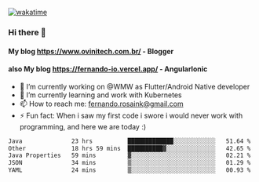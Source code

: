 [![wakatime](https://wakatime.com/badge/user/d5892087-17e6-46ab-8384-91a71a9b88d8.svg)](https://wakatime.com/@d5892087-17e6-46ab-8384-91a71a9b88d8)
### Hi there 👋

#### My blog https://www.ovinitech.com.br/ - Blogger
#### also My blog https://fernando-io.vercel.app/ - AngularIonic

- 🔭 I’m currently working on @WMW as Flutter/Android Native developer
- 🌱 I’m currently learning and work with Kubernetes
- 📫 How to reach me: fernando.rosaink@gmail.com 
- ⚡ Fun fact: When i saw my first code i swore i would never work with programming, and here we are today :)

<!--START_SECTION:waka-->

```txt
Java              23 hrs          █████████████░░░░░░░░░░░░   51.64 %
Other             18 hrs 59 mins  ██████████▓░░░░░░░░░░░░░░   42.65 %
Java Properties   59 mins         ▓░░░░░░░░░░░░░░░░░░░░░░░░   02.21 %
JSON              34 mins         ▒░░░░░░░░░░░░░░░░░░░░░░░░   01.29 %
YAML              24 mins         ▒░░░░░░░░░░░░░░░░░░░░░░░░   00.93 %
```

<!--END_SECTION:waka-->
